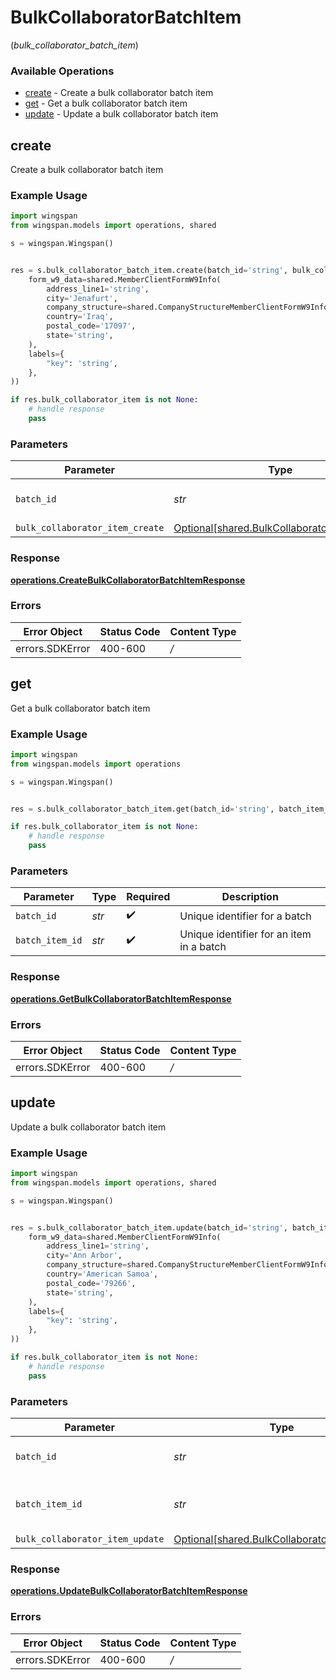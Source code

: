 # BulkCollaboratorBatchItem
(*bulk_collaborator_batch_item*)

### Available Operations

* [create](#create) - Create a bulk collaborator batch item
* [get](#get) - Get a bulk collaborator batch item
* [update](#update) - Update a bulk collaborator batch item

## create

Create a bulk collaborator batch item

### Example Usage

```python
import wingspan
from wingspan.models import operations, shared

s = wingspan.Wingspan()


res = s.bulk_collaborator_batch_item.create(batch_id='string', bulk_collaborator_item_create=shared.BulkCollaboratorItemCreate(
    form_w9_data=shared.MemberClientFormW9Info(
        address_line1='string',
        city='Jenafurt',
        company_structure=shared.CompanyStructureMemberClientFormW9Info.CORPORATION_C,
        country='Iraq',
        postal_code='17097',
        state='string',
    ),
    labels={
        "key": 'string',
    },
))

if res.bulk_collaborator_item is not None:
    # handle response
    pass
```

### Parameters

| Parameter                                                                                        | Type                                                                                             | Required                                                                                         | Description                                                                                      |
| ------------------------------------------------------------------------------------------------ | ------------------------------------------------------------------------------------------------ | ------------------------------------------------------------------------------------------------ | ------------------------------------------------------------------------------------------------ |
| `batch_id`                                                                                       | *str*                                                                                            | :heavy_check_mark:                                                                               | Unique identifier for a batch                                                                    |
| `bulk_collaborator_item_create`                                                                  | [Optional[shared.BulkCollaboratorItemCreate]](../../models/shared/bulkcollaboratoritemcreate.md) | :heavy_minus_sign:                                                                               | N/A                                                                                              |


### Response

**[operations.CreateBulkCollaboratorBatchItemResponse](../../models/operations/createbulkcollaboratorbatchitemresponse.md)**
### Errors

| Error Object    | Status Code     | Content Type    |
| --------------- | --------------- | --------------- |
| errors.SDKError | 400-600         | */*             |

## get

Get a bulk collaborator batch item

### Example Usage

```python
import wingspan
from wingspan.models import operations

s = wingspan.Wingspan()


res = s.bulk_collaborator_batch_item.get(batch_id='string', batch_item_id='string')

if res.bulk_collaborator_item is not None:
    # handle response
    pass
```

### Parameters

| Parameter                                | Type                                     | Required                                 | Description                              |
| ---------------------------------------- | ---------------------------------------- | ---------------------------------------- | ---------------------------------------- |
| `batch_id`                               | *str*                                    | :heavy_check_mark:                       | Unique identifier for a batch            |
| `batch_item_id`                          | *str*                                    | :heavy_check_mark:                       | Unique identifier for an item in a batch |


### Response

**[operations.GetBulkCollaboratorBatchItemResponse](../../models/operations/getbulkcollaboratorbatchitemresponse.md)**
### Errors

| Error Object    | Status Code     | Content Type    |
| --------------- | --------------- | --------------- |
| errors.SDKError | 400-600         | */*             |

## update

Update a bulk collaborator batch item

### Example Usage

```python
import wingspan
from wingspan.models import operations, shared

s = wingspan.Wingspan()


res = s.bulk_collaborator_batch_item.update(batch_id='string', batch_item_id='string', bulk_collaborator_item_update=shared.BulkCollaboratorItemUpdate(
    form_w9_data=shared.MemberClientFormW9Info(
        address_line1='string',
        city='Ann Arbor',
        company_structure=shared.CompanyStructureMemberClientFormW9Info.LLC_CORPORATION_S,
        country='American Samoa',
        postal_code='79266',
        state='string',
    ),
    labels={
        "key": 'string',
    },
))

if res.bulk_collaborator_item is not None:
    # handle response
    pass
```

### Parameters

| Parameter                                                                                        | Type                                                                                             | Required                                                                                         | Description                                                                                      |
| ------------------------------------------------------------------------------------------------ | ------------------------------------------------------------------------------------------------ | ------------------------------------------------------------------------------------------------ | ------------------------------------------------------------------------------------------------ |
| `batch_id`                                                                                       | *str*                                                                                            | :heavy_check_mark:                                                                               | Unique identifier for a batch                                                                    |
| `batch_item_id`                                                                                  | *str*                                                                                            | :heavy_check_mark:                                                                               | Unique identifier for an item in a batch                                                         |
| `bulk_collaborator_item_update`                                                                  | [Optional[shared.BulkCollaboratorItemUpdate]](../../models/shared/bulkcollaboratoritemupdate.md) | :heavy_minus_sign:                                                                               | N/A                                                                                              |


### Response

**[operations.UpdateBulkCollaboratorBatchItemResponse](../../models/operations/updatebulkcollaboratorbatchitemresponse.md)**
### Errors

| Error Object    | Status Code     | Content Type    |
| --------------- | --------------- | --------------- |
| errors.SDKError | 400-600         | */*             |
